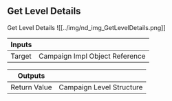 ## Get Level Details
Get Level Details
![[../img/nd_img_GetLevelDetails.png]]

|Inputs||
|--|--|
| Target | Campaign Impl Object Reference |

|Outputs||
|--|--|
| Return Value | Campaign Level Structure |

